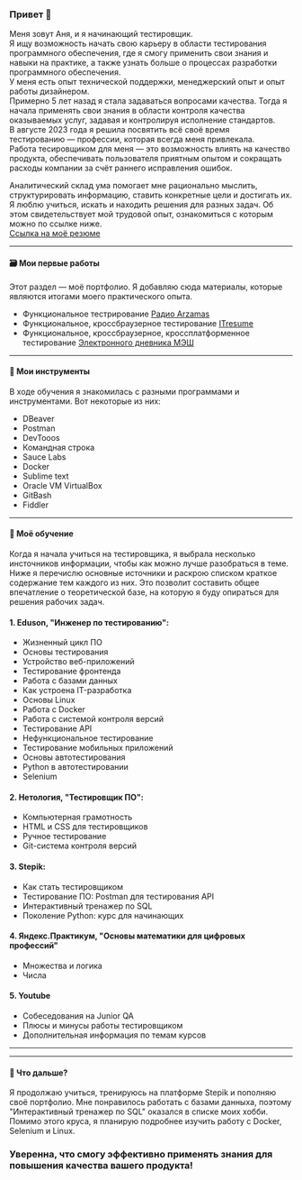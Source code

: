 ### Привет 👋

Меня зовут Аня, и я начинающий тестировщик.  
Я ищу возможность начать свою карьеру в области тестирования программного обеспечения, где я смогу применить свои знания и навыки на практике, а также узнать больше о процессах разработки программного обеспечения.  
У меня есть опыт технической поддержки, менеджерский опыт и опыт работы дизайнером.  
Примерно 5 лет назад я стала задаваться вопросами качества. Тогда я начала применять свои знания в области контроля качества оказываемых услуг, задавая и контролируя исполнение стандартов.  
В августе 2023 года я решила посвятить всё своё время тестированию — профессии, которая всегда  меня привлекала.   
Работа тесировщиком для меня — это возможность влиять на качество продукта, обеспечивать пользователя приятным опытом и сокращать расходы компании за счёт раннего исправления ошибок.  

Аналитический склад ума помогает мне рационально мыслить, структурировать информацию, ставить конкретные цели и достигать их. Я люблю учиться, искать и находить решения для разных задач. Об этом свидетельствует мой трудовой опыт, ознакомиться с которым можно по ссылке ниже.  
[Ссылка на моё резюме](https://drive.google.com/file/d/1EH1v0A30gQTUtXfKgIq_lsywZ_xKRYg4/view)

---

#### 🗃 Мои первые работы
Этот раздел — моё портфолио. Я добавляю сюда материалы, которые являются итогами моего практического опыта.
- Функциональное тестрирование [Радио Arzamas](https://drive.google.com/drive/folders/1kKzrM1bcTfluU38MiXp1jvYElYIn55L_?usp=sharing)
- Функциональное, кроссбраузерное тестирование [ITresume](https://drive.google.com/drive/folders/1keO53ZQvN9WZyzkvX2ivLTajbd9pn4d6?usp=sharing)
- Функциональное, кроссбраузерное, кроссплатформенное тестирование [Электронного дневника МЭШ](https://drive.google.com/drive/folders/1f5kDXUTrK8QHgkQW1Cf5HJ4_CHiF70Mq?usp=drive_link)

---

#### 🚀 Мои инструменты
В ходе обучения я знакомилась с разными программами и инструментами. Вот некоторые из них:
- DBeaver
- Postman
- DevTooos
- Командная строка
- Sauce Labs
- Docker
- Sublime text
- Oracle VM VirtualBox
- GitBash
- Fiddler
---
#### 🌱 Моё обучение 
Когда я начала учиться на тестировщика, я выбрала несколько инсточников информации, чтобы как можно лучше разобраться в теме. 
Ниже я перечислю основные источники и раскрою списком краткое содержание тем каждого из них. Это позволит составить общее впечатление о теоретической базе, на которую я буду опираться для решения рабочих задач.

#### 1. Eduson, "Инженер по тестированию":
- Жизненный цикл ПО
- Основы тестирования
- Устройство веб-приложений
- Тестирование фронтенда
- Работа с базами данных
- Как устроена IT-разработка
- Основы Linux
- Работа с Docker
- Работа с системой контроля версий
- Тестирование API
- Нефункциональное тестирование
- Тестирование мобильных приложений
- Основы автотестирования
- Python в автотестировании
- Selenium
  
#### 2. Нетология, "Тестировщик ПО":
- Компьютерная грамотность
- HTML и CSS для тестировщиков
- Ручное тестирование
- Git-система контроля версий
  
#### 3. Stepik:
- Как стать тестировщиком
- Тестирование ПО: Postman для тестирования API
- Интерактивный тренажер по SQL
- Поколение Python: курс для начинающих
  
#### 4. Яндекс.Практикум, "Основы математики для цифровых профессий"
- Множества и логика
- Числа
  
#### 5. Youtube
- Собеседования на Junior QA
- Плюсы и минусы работы тестировщиком
- Дополнительная информация по темам курсов

---
---

#### 🎯 Что дальше?
Я продолжаю учиться, тренируюсь на платформе Stepik и пополняю своё портфолио.
Мне понравилось работать с базами данныха, поэтому "Интерактивный тренажер по SQL" оказался в списке моих хобби. Помимо этого круса, я планирую подробнее изучить работу с Docker, Selenium и Linux.  

### Уверенна, что смогу эффективно применять знания для повышения качества вашего продукта!


